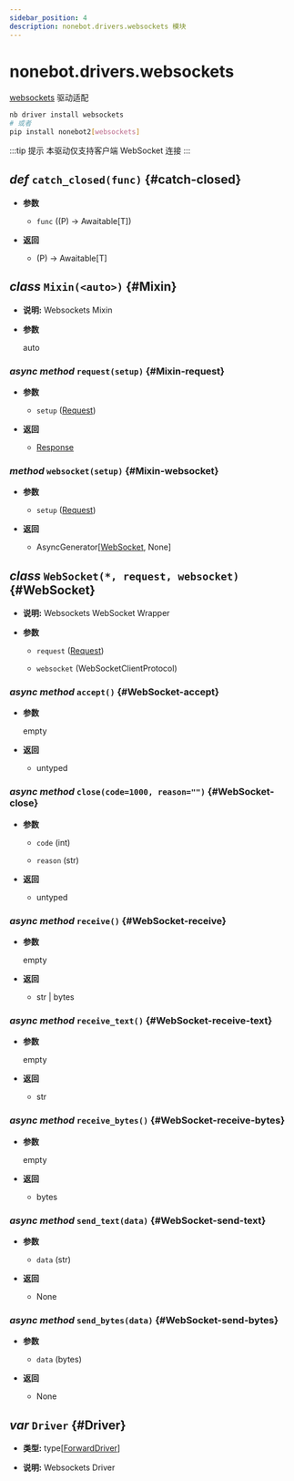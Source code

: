 ```yaml
---
sidebar_position: 4
description: nonebot.drivers.websockets 模块
---
```


# nonebot.drivers.websockets

[websockets](https://websockets.readthedocs.io/) 驱动适配

```bash
nb driver install websockets
# 或者
pip install nonebot2[websockets]
```

:::tip 提示
本驱动仅支持客户端 WebSocket 连接
:::

## _def_ `catch_closed(func)` {#catch-closed}

- **参数**

  - `func` ((P) -> Awaitable[T])

- **返回**

  - (P) -> Awaitable[T]

## _class_ `Mixin(<auto>)` {#Mixin}

- **说明:** Websockets Mixin

- **参数**

  auto

### _async method_ `request(setup)` {#Mixin-request}

- **参数**

  - `setup` ([Request](index.md#Request))

- **返回**

  - [Response](index.md#Response)

### _method_ `websocket(setup)` {#Mixin-websocket}

- **参数**

  - `setup` ([Request](index.md#Request))

- **返回**

  - AsyncGenerator[[WebSocket](index.md#WebSocket), None]

## _class_ `WebSocket(*, request, websocket)` {#WebSocket}

- **说明:** Websockets WebSocket Wrapper

- **参数**

  - `request` ([Request](index.md#Request))

  - `websocket` (WebSocketClientProtocol)

### _async method_ `accept()` {#WebSocket-accept}

- **参数**

  empty

- **返回**

  - untyped

### _async method_ `close(code=1000, reason="")` {#WebSocket-close}

- **参数**

  - `code` (int)

  - `reason` (str)

- **返回**

  - untyped

### _async method_ `receive()` {#WebSocket-receive}

- **参数**

  empty

- **返回**

  - str | bytes

### _async method_ `receive_text()` {#WebSocket-receive-text}

- **参数**

  empty

- **返回**

  - str

### _async method_ `receive_bytes()` {#WebSocket-receive-bytes}

- **参数**

  empty

- **返回**

  - bytes

### _async method_ `send_text(data)` {#WebSocket-send-text}

- **参数**

  - `data` (str)

- **返回**

  - None

### _async method_ `send_bytes(data)` {#WebSocket-send-bytes}

- **参数**

  - `data` (bytes)

- **返回**

  - None

## _var_ `Driver` {#Driver}

- **类型:** type[[ForwardDriver](index.md#ForwardDriver)]

- **说明:** Websockets Driver
